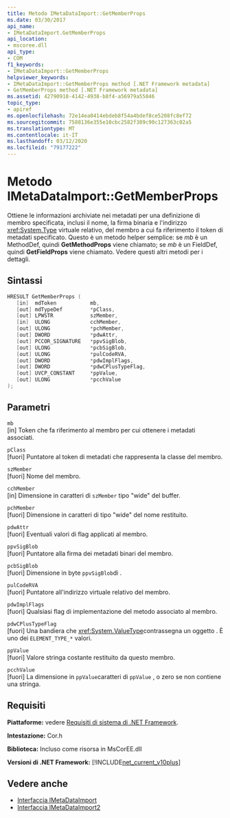 ```yaml
---
title: Metodo IMetaDataImport::GetMemberProps
ms.date: 03/30/2017
api_name:
- IMetaDataImport.GetMemberProps
api_location:
- mscoree.dll
api_type:
- COM
f1_keywords:
- IMetaDataImport::GetMemberProps
helpviewer_keywords:
- IMetaDataImport::GetMemberProps method [.NET Framework metadata]
- GetMemberProps method [.NET Framework metadata]
ms.assetid: 42790918-4142-4938-b8f4-a56979a55846
topic_type:
- apiref
ms.openlocfilehash: 72e14ea0414ebdeb8f54a4bdef8ce5208fc8ef72
ms.sourcegitcommit: 7588136e355e10cbc2582f389c90c127363c02a5
ms.translationtype: MT
ms.contentlocale: it-IT
ms.lasthandoff: 03/12/2020
ms.locfileid: "79177222"
---
```

# <a name="imetadataimportgetmemberprops-method"></a>Metodo IMetaDataImport::GetMemberProps
Ottiene le informazioni archiviate nei metadati per una definizione di membro specificata, inclusi il nome, la firma binaria e l'indirizzo <xref:System.Type> virtuale relativo, del membro a cui fa riferimento il token di metadati specificato. Questo è un metodo helper semplice: se *mb* è un MethodDef, quindi **GetMethodProps** viene chiamato; se *mb* è un FieldDef, quindi **GetFieldProps** viene chiamato. Vedere questi altri metodi per i dettagli.
  
## <a name="syntax"></a>Sintassi  
  
```cpp  
HRESULT GetMemberProps (  
   [in]  mdToken           mb,
   [out] mdTypeDef         *pClass,  
   [out] LPWSTR            szMember,
   [in]  ULONG             cchMember,
   [out] ULONG             *pchMember,
   [out] DWORD             *pdwAttr,  
   [out] PCCOR_SIGNATURE   *ppvSigBlob,
   [out] ULONG             *pcbSigBlob,
   [out] ULONG             *pulCodeRVA,
   [out] DWORD             *pdwImplFlags,
   [out] DWORD             *pdwCPlusTypeFlag,
   [out] UVCP_CONSTANT     *ppValue,  
   [out] ULONG             *pcchValue  
);  
```  
  
## <a name="parameters"></a>Parametri  
 `mb`  
 [in] Token che fa riferimento al membro per cui ottenere i metadati associati.  
  
 `pClass`  
 [fuori] Puntatore al token di metadati che rappresenta la classe del membro.  
  
 `szMember`  
 [fuori] Nome del membro.  
  
 `cchMember`  
 [in] Dimensione in caratteri di `szMember` tipo "wide" del buffer.  
  
 `pchMember`  
 [fuori] Dimensione in caratteri di tipo "wide" del nome restituito.  
  
 `pdwAttr`  
 [fuori] Eventuali valori di flag applicati al membro.  
  
 `ppvSigBlob`  
 [fuori] Puntatore alla firma dei metadati binari del membro.  
  
 `pcbSigBlob`  
 [fuori] Dimensione in byte `ppvSigBlob`di .  
  
 `pulCodeRVA`  
 [fuori] Puntatore all'indirizzo virtuale relativo del membro.  
  
 `pdwImplFlags`  
 [fuori] Qualsiasi flag di implementazione del metodo associato al membro.  
  
 `pdwCPlusTypeFlag`  
 [fuori] Una bandiera che <xref:System.ValueType>contrassegna un oggetto . È uno dei `ELEMENT_TYPE_*` valori.
  
 `ppValue`  
 [fuori] Valore stringa costante restituito da questo membro.  
  
 `pcchValue`  
 [fuori] La dimensione in `ppValue`caratteri di `ppValue` , o zero se non contiene una stringa.  
  
## <a name="requirements"></a>Requisiti  
 **Piattaforme:** vedere [Requisiti di sistema di .NET Framework](../../../../docs/framework/get-started/system-requirements.md).  
  
 **Intestazione:** Cor.h  
  
 **Biblioteca:** Incluso come risorsa in MsCorEE.dll  
  
 **Versioni di .NET Framework:** [!INCLUDE[net_current_v10plus](../../../../includes/net-current-v10plus-md.md)]  
  
## <a name="see-also"></a>Vedere anche

- [Interfaccia IMetaDataImport](../../../../docs/framework/unmanaged-api/metadata/imetadataimport-interface.md)
- [Interfaccia IMetaDataImport2](../../../../docs/framework/unmanaged-api/metadata/imetadataimport2-interface.md)
